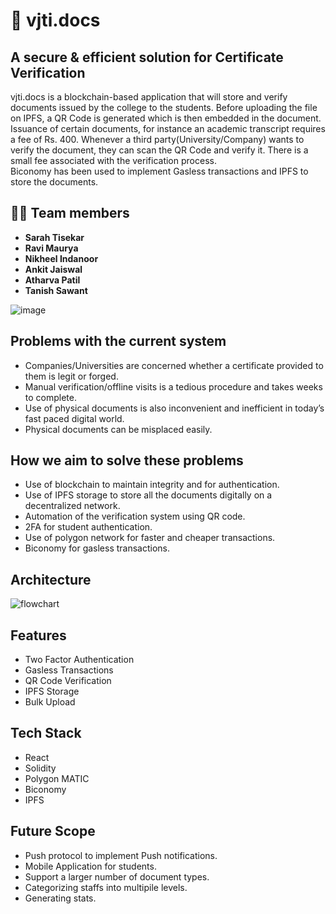 # 📃 vjti.docs
## A secure & efficient solution for Certificate Verification
vjti.docs is a blockchain-based application that will store and verify documents issued by the college to the students. Before uploading the file on IPFS, a QR Code is generated which is then embedded in the document. Issuance of certain documents, for instance an academic transcript requires a fee of Rs. 400. Whenever a third party(University/Company) wants to verify the document, they can scan the QR Code and verify it. There is a small fee associated with the verification process.   
Biconomy has been used to implement Gasless transactions and IPFS to store the documents.

## 👩‍💻 Team members

- **Sarah Tisekar**
- **Ravi Maurya**
- **Nikheel Indanoor**
- **Ankit Jaiswal**
- **Atharva Patil**
- **Tanish Sawant**

![image](https://user-images.githubusercontent.com/59064326/212481499-f79ddb95-ea0c-49db-bcd5-633096e80c9e.png)

## Problems with the current system

- Companies/Universities are concerned whether a certificate provided to them is legit or forged.
- Manual verification/offline visits is a tedious procedure and takes weeks to complete. 
- Use of physical documents is also inconvenient and inefficient in today’s fast paced digital world.
- Physical documents can be misplaced easily.

## How we aim to solve these problems

- Use of blockchain to maintain integrity and for authentication.
- Use of IPFS storage to store all the documents digitally on a decentralized network.
- Automation of the verification system using QR code.
- 2FA for student authentication.
- Use of polygon network for faster and cheaper transactions.
- Biconomy for gasless transactions.

## Architecture
![flowchart](https://user-images.githubusercontent.com/59064326/212481527-3ca8d373-fb77-46fb-8518-52991ce82ec5.png)

## Features
- Two Factor Authentication
- Gasless Transactions
- QR Code Verification
- IPFS Storage
- Bulk Upload

## Tech Stack
- React
- Solidity
- Polygon MATIC
- Biconomy
- IPFS

## Future Scope
- Push protocol to implement Push notifications.
- Mobile Application for students.
- Support a larger number of document types.
- Categorizing staffs into multipile levels.
- Generating stats.
